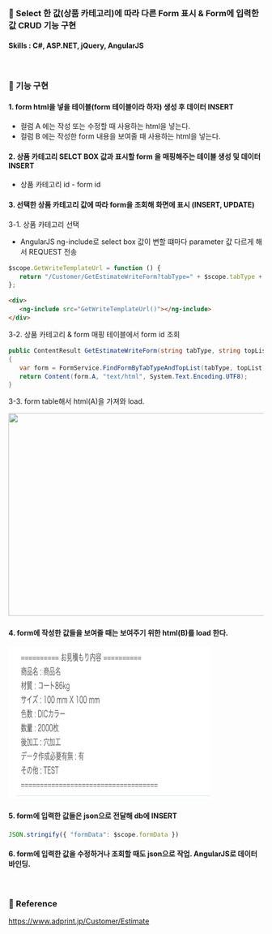 <br>

### 📌 Select 한 값(상품 카테고리)에 따라 다른 Form 표시 & Form에 입력한 값 CRUD 기능 구현

#### Skills : C#, ASP.NET, jQuery, AngularJS

<br>

### 📌 기능 구현

#### 1. form html을 넣을 테이블(form 테이블이라 하자) 생성 후 데이터 INSERT   

- 컬럼 A 에는 작성 또는 수정할 때 사용하는 html을 넣는다.
- 컬럼 B 에는 작성한 form 내용을 보여줄 때 사용하는 html을 넣는다.

#### 2. 상품 카테고리 SELCT BOX 값과 표시할 form 을 매핑해주는 테이블 생성 및 데이터 INSERT

- 상품 카테고리 id - form id

#### 3. 선택한 상품 카테고리 값에 따라 form을 조회해 화면에 표시 (INSERT, UPDATE)

3-1. 상품 카테고리 선택

* AngularJS ng-include로 select box 값이 변할 떄마다 parameter 값 다르게 해서 REQUEST 전송 

``` javascript
$scope.GetWriteTemplateUrl = function () {
   return "/Customer/GetEstimateWriteForm?tabType=" + $scope.tabType + "&topList=" + $scope.topList;
};
```

``` html
<div>
   <ng-include src="GetWriteTemplateUrl()"></ng-include>
</div>
```

3-2. 상품 카테고리 & form 매핑 테이블에서 form id 조회 

```C#
public ContentResult GetEstimateWriteForm(string tabType, string topList)
{
   var form = FormService.FindFormByTabTypeAndTopList(tabType, topList);
   return Content(form.A, "text/html", System.Text.Encoding.UTF8);
}
```

3-3. form table해서 html(A)을 가져와 load.

<img src="https://github.com/jjoylee/portfolio/blob/master/Portfolio/Estimate/dynamicform.gif" width="700" height="400">

<br>

#### 4. form에 작성한 값들을 보여줄 때는 보여주기 위한 html(B)를 load 한다.

<img src="https://github.com/jjoylee/portfolio/blob/master/Portfolio/Estimate/view.png" width="400" height="300">

<br>

#### 5. form에 입력한 값들은 json으로 전달해 db에 INSERT

```javascript
JSON.stringify({ "formData": $scope.formData })
```

#### 6. form에 입력한 값을 수정하거나 조회할 때도 json으로 작업. AngularJS로 데이터 바인딩.

<br>

### 📌 Reference

https://www.adprint.jp/Customer/Estimate
